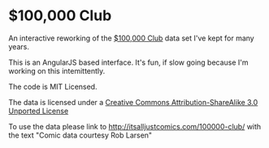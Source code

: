 $100,000 Club
==========

An interactive reworking of the [$100,000 Club](http://itsalljustcomics.com/100000-club/) data set I've kept for many years. 

This is an AngularJS based interface. It's fun, if slow going because I'm working on this intemittently. 

The code is MIT Licensed. 

The data is licensed under a [Creative Commons Attribution-ShareAlike 3.0 Unported License](http://creativecommons.org/licenses/by-sa/3.0/deed.en_US)

To use the data please link to http://itsalljustcomics.com/100000-club/ with the text "Comic data courtesy Rob Larsen" 
